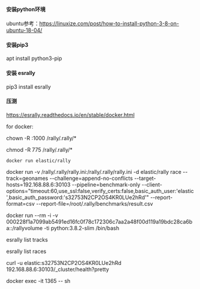 #### 安装python环境

ubuntu参考：https://linuxize.com/post/how-to-install-python-3-8-on-ubuntu-18-04/

#### 安装pip3

apt install python3-pip

#### 安装 esrally

pip3 install esrally

#### 压测

https://esrally.readthedocs.io/en/stable/docker.html

for docker:

chown -R :1000 /rally/.rally/*

chmod -R 775 /rally/.rally/*

```
docker run elastic/rally
```

docker run -v /rally/.rally/rally.ini:/rally/.rally/rally.ini -d elastic/rally  race --track=geonames  --challenge=append-no-conflicts  --target-hosts=192.168.88.6:30103 --pipeline=benchmark-only --client-options="timeout:60,use_ssl:false,verify_certs:false,basic_auth_user:'elastic',basic_auth_password:'s32753N2CP2OS4KR0LUe2hRd'"  --report-format=csv --report-file=/root/.rally/benchmarks/result.csv

 docker run  --rm -i  -v 000228f1a7099ab5491ed16fc0f78c172306c7aa2a48f00d119a19bdc28ca6ba::/rallyvolume  -ti python:3.8.2-slim /bin/bash

esrally list tracks

esrally list races



 curl -u elastic:s32753N2CP2OS4KR0LUe2hRd 192.168.88.6:30103/_cluster/health?pretty

docker exec -it 1365 -- sh

